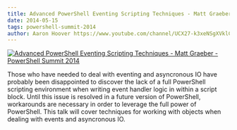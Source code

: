 ```yaml
---
title: Advanced PowerShell Eventing Scripting Techniques - Matt Graeber - PowerShell Summit 2014
date: 2014-05-15
tags: powershell-summit-2014
author: Aaron Hoover https://www.youtube.com/channel/UCX27-k3xeNSgXVklCx-dnXQ
---
```


[![Advanced PowerShell Eventing Scripting Techniques - Matt Graeber - PowerShell Summit 2014](https://i3.ytimg.com/vi/2S78sB9OqM4/hqdefault.jpg "Advanced PowerShell Eventing Scripting Techniques - Matt Graeber - PowerShell Summit 2014")](https://www.youtube.com/watch?v=2S78sB9OqM4)

Those who have needed to deal with eventing and asyncronous IO have probably been disappointed to discover the lack of a full PowerShell scripting environment when writing event handler logic in within a script block. Until this issue is resolved in a future version of PowerShell, workarounds are necessary in order to leverage the full power of PowerShell. This talk will cover techniques for working with objects when dealing with events and asyncronous IO.
